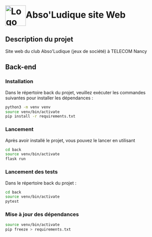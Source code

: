 # <img title="Jardi'Quest logo" alt="Logo d'abso'ludique" src="./.res-readme/Jardi'Quest.svg" style="height: 65px; width: 65px; vertical-align: middle" width="65" height="65" >Abso'Ludique site Web 

## Description du projet

Site web du club Abso'Ludique (jeux de société) à TELECOM Nancy



## Back-end
### Installation
Dans le répertoire back du projet, veuillez exécuter les commandes suivantes pour installer les dépendances :
```bash
python3 -m venv venv
source venv/bin/activate
pip install -r requirements.txt
```

### Lancement
Après avoir installé le projet, vous pouvez le lancer en utilisant
```bash
cd back
source venv/bin/activate
flask run
```

### Lancement des tests
Dans le répertoire back du projet :
```bash
cd back
source venv/bin/activate
pytest
```

### Mise à jour des dépendances
```bash
source venv/bin/activate
pip freeze > requirements.txt
```